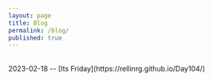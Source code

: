 ```yaml
---
layout: page
title: Blog
permalink: /blog/
published: true
---
```

<br>
2023-02-18 -- [Its Friday](https://rellinrg.github.io/Day104/)
<br>
